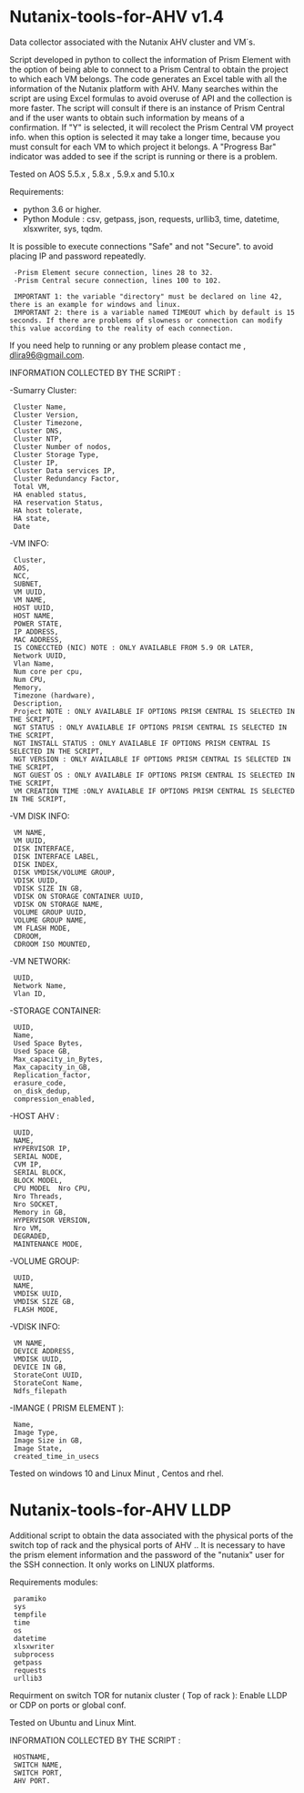 # Nutanix-tools-for-AHV v1.4
Data collector associated with the Nutanix AHV cluster and VM´s.

Script developed in python to collect the information of Prism Element with the option of being able to connect to a Prism Central to obtain the project to which each VM belongs. The code generates an Excel table with all the information of the Nutanix platform with AHV. Many searches within the script are using Excel formulas to avoid overuse of API and the collection is more faster. The script will consult if there is an instance of Prism Central and if the user wants to obtain such information by means of a confirmation. If "Y" is selected, it will recolect the Prism Central VM proyect info. when this option is selected it may take a longer time, because you must consult for each VM to which project it belongs. A "Progress Bar" indicator was added to see if the script is running or there is a problem.

Tested on AOS 5.5.x , 5.8.x , 5.9.x and 5.10.x

Requirements:

- python 3.6 or higher.
- Python Module :
     csv,
     getpass,
     json,
     requests,
     urllib3,
     time,
     datetime,
     xlsxwriter,
     sys,
     tqdm.

It is possible to execute connections "Safe" and not "Secure". to avoid placing IP and password repeatedly.

     -Prism Element secure connection, lines 28 to 32.
     -Prism Central secure connection, lines 100 to 102.
    
     IMPORTANT 1: the variable "directory" must be declared on line 42, there is an example for windows and linux.
     IMPORTANT 2: there is a variable named TIMEOUT which by default is 15 seconds. If there are problems of slowness or connection can modify this value according to the reality of each connection.

If you need help to running or any problem please contact me , dlira96@gmail.com.

INFORMATION COLLECTED BY THE SCRIPT :

-Sumarry Cluster:

     Cluster Name,
     Cluster Version,
     Cluster Timezone,
     Cluster DNS,
     Cluster NTP,
     Cluster Number of nodos,
     Cluster Storage Type,
     Cluster IP,
     Cluster Data services IP,
     Cluster Redundancy Factor,
     Total VM,
     HA enabled status,
     HA reservation Status,
     HA host tolerate,
     HA state,
     Date

-VM INFO:

     Cluster,
     AOS,
     NCC,
     SUBNET,
     VM UUID,
     VM NAME,
     HOST UUID,
     HOST NAME,
     POWER STATE,
     IP ADDRESS,
     MAC ADDRESS,
     IS CONECCTED (NIC) NOTE : ONLY AVAILABLE FROM 5.9 OR LATER,
     Network UUID,
     Vlan Name,
     Num core per cpu,
     Num CPU,
     Memory,
     Timezone (hardware),
     Description,
     Project NOTE : ONLY AVAILABLE IF OPTIONS PRISM CENTRAL IS SELECTED IN THE SCRIPT,
     NGT STATUS : ONLY AVAILABLE IF OPTIONS PRISM CENTRAL IS SELECTED IN THE SCRIPT,
     NGT INSTALL STATUS : ONLY AVAILABLE IF OPTIONS PRISM CENTRAL IS SELECTED IN THE SCRIPT,
     NGT VERSION : ONLY AVAILABLE IF OPTIONS PRISM CENTRAL IS SELECTED IN THE SCRIPT,
     NGT GUEST OS : ONLY AVAILABLE IF OPTIONS PRISM CENTRAL IS SELECTED IN THE SCRIPT,
     VM CREATION TIME :ONLY AVAILABLE IF OPTIONS PRISM CENTRAL IS SELECTED IN THE SCRIPT,
  
-VM DISK INFO:

     VM NAME,
     VM UUID,
     DISK INTERFACE,
     DISK INTERFACE LABEL,
     DISK INDEX,
     DISK VMDISK/VOLUME GROUP,
     VDISK UUID,
     VDISK SIZE IN GB,
     VDISK ON STORAGE CONTAINER UUID,
     VDISK ON STORAGE NAME,
     VOLUME GROUP UUID,
     VOLUME GROUP NAME,
     VM FLASH MODE,
     CDROOM,
     CDROOM ISO MOUNTED,

-VM NETWORK:

     UUID,
     Network Name,
     Vlan ID,

-STORAGE CONTAINER:

     UUID,
     Name,
     Used Space Bytes,
     Used Space GB,
     Max_capacity_in_Bytes,
     Max_capacity_in_GB,
     Replication_factor,
     erasure_code,
     on_disk_dedup,
     compression_enabled,
     
-HOST AHV :

     UUID,
     NAME,
     HYPERVISOR IP,
     SERIAL NODE,
     CVM IP,
     SERIAL BLOCK,
     BLOCK MODEL,
     CPU MODEL	Nro CPU,
     Nro Threads,
     Nro SOCKET,
     Memory in GB,
     HYPERVISOR VERSION,
     Nro VM,
     DEGRADED,
     MAINTENANCE MODE,
     
-VOLUME GROUP:

     UUID,
     NAME,
     VMDISK UUID,
     VMDISK SIZE GB,
     FLASH MODE,

-VDISK INFO:

     VM NAME,
     DEVICE ADDRESS,
     VMDISK UUID,
     DEVICE IN GB,
     StorateCont UUID,
     StorateCont Name,
     Ndfs_filepath
   

-IMANGE ( PRISM ELEMENT ):

     Name,
     Image Type,
     Image Size in GB,
     Image State,
     created_time_in_usecs

Tested on windows 10 and Linux Minut , Centos and rhel.

# Nutanix-tools-for-AHV LLDP

Additional script to obtain the data associated with the physical ports of the switch top of rack and the physical ports of AHV ..
It is necessary to have the prism element information and the password of the "nutanix" user for the SSH connection.
It only works on LINUX platforms.

Requirements modules:

     paramiko
     sys
     tempfile
     time
     os
     datetime
     xlsxwriter
     subprocess
     getpass
     requests
     urllib3

Requirment on switch TOR for nutanix cluster ( Top of rack ):
     Enable LLDP or CDP on ports or global conf.

Tested on Ubuntu and Linux Mint.

INFORMATION COLLECTED BY THE SCRIPT :

     HOSTNAME,
     SWITCH NAME,
     SWITCH PORT,
     AHV PORT.

